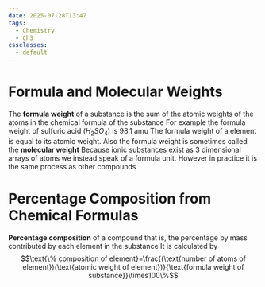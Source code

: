 ```yaml
---
date: 2025-07-28T13:47
tags:
  - Chemistry
  - Ch3
cssclasses:
  - default
---
```

# Formula and Molecular Weights
The **formula weight** of a substance is the sum of the atomic weights of the atoms in the chemical formula of the substance
For example the formula weight of sulfuric acid ($H_2SO_4$) is 98.1 amu
The formula weight of a element is equal to its atomic weight. Also the formula weight is sometimes called the **molecular weight**
Because ionic substances exist as 3 dimensional arrays of atoms we instead speak of a formula unit. However in practice it is the same process as other compounds

# Percentage Composition from Chemical Formulas
**Percentage composition** of a compound that is, the percentage by mass contributed by each element in the substance
It is calculated by $$\text{\% composition of element}=\frac{(\text{number of atoms of element})(\text{atomic weight of element})}{\text{formula weight of substance}}\times100\%$$

